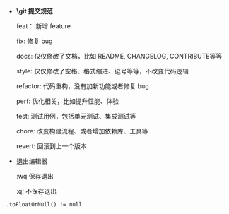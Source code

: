 - **\git 提交规范**

  feat： 新增 feature

  fix: 修复 bug

  docs: 仅仅修改了文档，比如 README, CHANGELOG, CONTRIBUTE等等

  style: 仅仅修改了空格、格式缩进、逗号等等，不改变代码逻辑

  refactor: 代码重构，没有加新功能或者修复 bug

  perf: 优化相关，比如提升性能、体验

  test: 测试用例，包括单元测试、集成测试等

  chore: 改变构建流程、或者增加依赖库、工具等

  revert: 回滚到上一个版本

- 退出编辑器

  :wq 保存退出

  :q! 不保存退出

```
.toFloatOrNull() != null
```